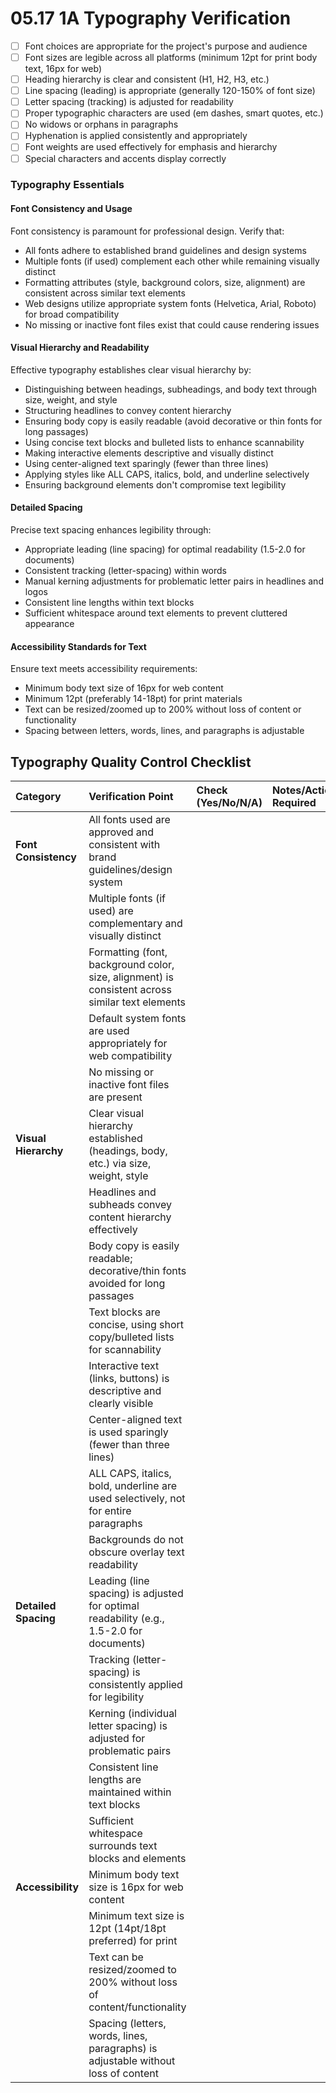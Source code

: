 # 05.17 1A Typography Verification

- [ ] Font choices are appropriate for the project's purpose and audience
- [ ] Font sizes are legible across all platforms (minimum 12pt for print body text, 16px for web)
- [ ] Heading hierarchy is clear and consistent (H1, H2, H3, etc.)
- [ ] Line spacing (leading) is appropriate (generally 120-150% of font size)
- [ ] Letter spacing (tracking) is adjusted for readability
- [ ] Proper typographic characters are used (em dashes, smart quotes, etc.)
- [ ] No widows or orphans in paragraphs
- [ ] Hyphenation is applied consistently and appropriately
- [ ] Font weights are used effectively for emphasis and hierarchy
- [ ] Special characters and accents display correctly

### Typography Essentials

#### Font Consistency and Usage

Font consistency is paramount for professional design. Verify that:

- All fonts adhere to established brand guidelines and design systems
- Multiple fonts (if used) complement each other while remaining visually distinct
- Formatting attributes (style, background colors, size, alignment) are consistent across similar text elements
- Web designs utilize appropriate system fonts (Helvetica, Arial, Roboto) for broad compatibility
- No missing or inactive font files exist that could cause rendering issues

#### Visual Hierarchy and Readability

Effective typography establishes clear visual hierarchy by:

- Distinguishing between headings, subheadings, and body text through size, weight, and style
- Structuring headlines to convey content hierarchy
- Ensuring body copy is easily readable (avoid decorative or thin fonts for long passages)
- Using concise text blocks and bulleted lists to enhance scannability
- Making interactive elements descriptive and visually distinct
- Using center-aligned text sparingly (fewer than three lines)
- Applying styles like ALL CAPS, italics, bold, and underline selectively
- Ensuring background elements don't compromise text legibility

#### Detailed Spacing

Precise text spacing enhances legibility through:

- Appropriate leading (line spacing) for optimal readability (1.5-2.0 for documents)
- Consistent tracking (letter-spacing) within words
- Manual kerning adjustments for problematic letter pairs in headlines and logos
- Consistent line lengths within text blocks
- Sufficient whitespace around text elements to prevent cluttered appearance

#### Accessibility Standards for Text

Ensure text meets accessibility requirements:

- Minimum body text size of 16px for web content
- Minimum 12pt (preferably 14-18pt) for print materials
- Text can be resized/zoomed up to 200% without loss of content or functionality
- Spacing between letters, words, lines, and paragraphs is adjustable

## Typography Quality Control Checklist

| Category | Verification Point | Check (Yes/No/N/A) | Notes/Action Required |
| :---- | :---- | :---- | :---- |
| **Font Consistency** | All fonts used are approved and consistent with brand guidelines/design system | | |
| | Multiple fonts (if used) are complementary and visually distinct | | |
| | Formatting (font, background color, size, alignment) is consistent across similar text elements | | |
| | Default system fonts are used appropriately for web compatibility | | |
| | No missing or inactive font files are present | | |
| **Visual Hierarchy** | Clear visual hierarchy established (headings, body, etc.) via size, weight, style | | |
| | Headlines and subheads convey content hierarchy effectively | | |
| | Body copy is easily readable; decorative/thin fonts avoided for long passages | | |
| | Text blocks are concise, using short copy/bulleted lists for scannability | | |
| | Interactive text (links, buttons) is descriptive and clearly visible | | |
| | Center-aligned text is used sparingly (fewer than three lines) | | |
| | ALL CAPS, italics, bold, underline are used selectively, not for entire paragraphs | | |
| | Backgrounds do not obscure overlay text readability | | |
| **Detailed Spacing** | Leading (line spacing) is adjusted for optimal readability (e.g., 1.5-2.0 for documents) | | |
| | Tracking (letter-spacing) is consistently applied for legibility | | |
| | Kerning (individual letter spacing) is adjusted for problematic pairs | | |
| | Consistent line lengths are maintained within text blocks | | |
| | Sufficient whitespace surrounds text blocks and elements | | |
| **Accessibility** | Minimum body text size is 16px for web content | | |
| | Minimum text size is 12pt (14pt/18pt preferred) for print | | |
| | Text can be resized/zoomed to 200% without loss of content/functionality | | |
| | Spacing (letters, words, lines, paragraphs) is adjustable without loss of content | | |



